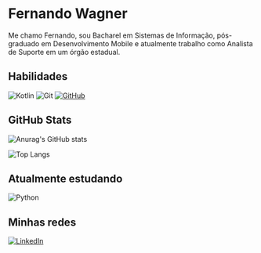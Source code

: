 
# Fernando Wagner
Me chamo Fernando, sou Bacharel em Sistemas de Informação, pós-graduado em Desenvolvimento Mobile e atualmente trabalho como Analista de Suporte em um órgão estadual.


## Habilidades
![Kotlin](https://img.shields.io/badge/Kotlin-0095D5?&style=for-the-badge&logo=kotlin&logoColor=green) ![Git](https://img.shields.io/badge/GIT-E44C30?style=for-the-badge&logo=git&logoColor=white) [![GitHub](https://img.shields.io/badge/GitHub-100000?style=for-the-badge&logo=github&logoColor=white)](https://github.com/fernandowagner104)


## GitHub Stats
![Anurag's GitHub stats](https://github-readme-stats.vercel.app/api?username=fernandowagner104&theme=react&show_icons=true)

![Top Langs](https://github-readme-stats-git-masterrstaa-rickstaa.vercel.app/api/top-langs/?username=fernandowagner104&layout=compact&bg_color=000&border_color=30A3DC&title_color=74C9DF&text_color=FFF)

## Atualmente estudando
![Python](https://img.shields.io/badge/python-3670A0?style=for-the-badge&logo=python&logoColor=ffdd54)

## Minhas redes
[![LinkedIn](https://img.shields.io/badge/LinkedIn-0077B5?style=for-the-badge&logo=linkedin&logoColor=white)](https://www.linkedin.com/in/fernando-wat/)


        
  

<!---
fernandowagner104/fernandowagner104 is a ✨ special ✨ repository because its `README.md` (this file) appears on your GitHub profile.
You can click the Preview link to take a look at your changes.
--->





 
